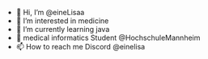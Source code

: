 - 👋 Hi, I’m @eineLisaa
- 👀 I’m interested in medicine
- 🌱 I’m currently learning java
- 💞️ medical informatics Student @HochschuleMannheim
- 📫 How to reach me Discord @einelisa

<!---
eineLisaa/eineLisaa is a ✨ special ✨ repository because its `README.md` (this file) appears on your GitHub profile.
You can click the Preview link to take a look at your changes.
--->
